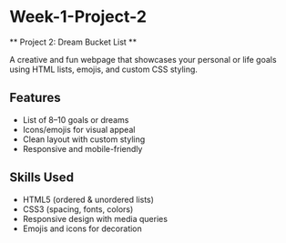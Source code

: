 # Week-1-Project-2

** Project 2: Dream Bucket List **

A creative and fun webpage that showcases your personal or life goals using HTML lists, emojis, and custom CSS styling.

## Features
- List of 8–10 goals or dreams
- Icons/emojis for visual appeal
- Clean layout with custom styling
- Responsive and mobile-friendly

## Skills Used
- HTML5 (ordered & unordered lists)
- CSS3 (spacing, fonts, colors)
- Responsive design with media queries
- Emojis and icons for decoration
